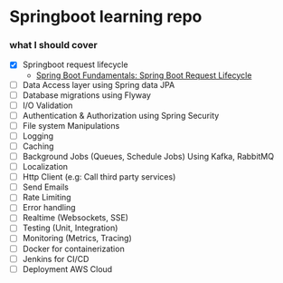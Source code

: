 # Springboot learning repo

### what I should cover
- [X] Springboot request lifecycle
  - [Spring Boot Fundamentals: Spring Boot Request Lifecycle](https://divy9t.medium.com/spring-boot-fundamentals-spring-boot-request-lifecycle-fdb5d9d33485)
- [ ] Data Access layer using Spring data JPA
- [ ] Database migrations using Flyway
- [ ] I/O Validation
- [ ] Authentication & Authorization using Spring Security
- [ ] File system Manipulations
- [ ] Logging
- [ ] Caching
- [ ] Background Jobs (Queues, Schedule Jobs) Using Kafka, RabbitMQ
- [ ] Localization
- [ ] Http Client (e.g: Call third party services)
- [ ] Send Emails
- [ ] Rate Limiting
- [ ] Error handling
- [ ] Realtime (Websockets, SSE)
- [ ] Testing (Unit, Integration)
- [ ] Monitoring (Metrics, Tracing)
- [ ] Docker for containerization
- [ ] Jenkins for CI/CD
- [ ] Deployment AWS Cloud